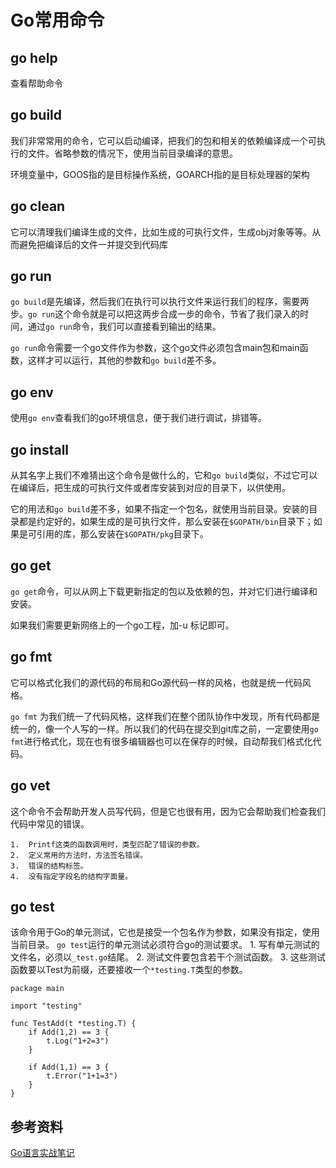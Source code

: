 # Go常用命令

**go help**
-----
查看帮助命令

**go build**
----

我们非常常用的命令，它可以启动编译，把我们的包和相关的依赖编译成一个可执行的文件。省略参数的情况下，使用当前目录编译的意思。

环境变量中，GOOS指的是目标操作系统，GOARCH指的是目标处理器的架构

**go clean**
----
它可以清理我们编译生成的文件，比如生成的可执行文件，生成obj对象等等。从而避免把编译后的文件一并提交到代码库

**go run**
----
`go build`是先编译，然后我们在执行可以执行文件来运行我们的程序，需要两步。`go run`这个命令就是可以把这两步合成一步的命令，节省了我们录入的时间，通过`go run`命令，我们可以直接看到输出的结果。

`go run`命令需要一个go文件作为参数，这个go文件必须包含main包和main函数，这样才可以运行，其他的参数和`go build`差不多。

**go env**
----
使用`go env`查看我们的go环境信息，便于我们进行调试，排错等。

**go install**
----
从其名字上我们不难猜出这个命令是做什么的，它和`go build`类似，不过它可以在编译后，把生成的可执行文件或者库安装到对应的目录下，以供使用。

它的用法和`go build`差不多，如果不指定一个包名，就使用当前目录。安装的目录都是约定好的，如果生成的是可执行文件，那么安装在`$GOPATH/bin`目录下；如果是可引用的库，那么安装在`$GOPATH/pkg`目录下。

**go get**
----
`go get`命令，可以从网上下载更新指定的包以及依赖的包，并对它们进行编译和安装。

如果我们需要更新网络上的一个go工程，加-u 标记即可。

**go fmt**
----
它可以格式化我们的源代码的布局和Go源代码一样的风格，也就是统一代码风格。

`go fmt` 为我们统一了代码风格，这样我们在整个团队协作中发现，所有代码都是统一的，像一个人写的一样。所以我们的代码在提交到git库之前，一定要使用`go fmt`进行格式化，现在也有很多编辑器也可以在保存的时候，自动帮我们格式化代码。

**go vet**
----
这个命令不会帮助开发人员写代码，但是它也很有用，因为它会帮助我们检查我们代码中常见的错误。

	1.	Printf这类的函数调用时，类型匹配了错误的参数。
	2.	定义常用的方法时，方法签名错误。
	3.	错误的结构标签。
	4.	没有指定字段名的结构字面量。

**go test**
----
该命令用于Go的单元测试，它也是接受一个包名作为参数，如果没有指定，使用当前目录。 `go test`运行的单元测试必须符合go的测试要求。
	1.	写有单元测试的文件名，必须以`_test.go`结尾。
	2.	测试文件要包含若干个测试函数。
	3.	这些测试函数要以Test为前缀，还要接收一个`*testing.T`类型的参数。

```
package main

import "testing"

func TestAdd(t *testing.T) {
	if Add(1,2) == 3 {
		t.Log("1+2=3")
	}

	if Add(1,1) == 3 {
		t.Error("1+1=3")
	}
}
```








## 参考资料
[Go语言实战笔记](http://www.flysnow.org/2017/03/08/go-in-action-go-tools.html)

